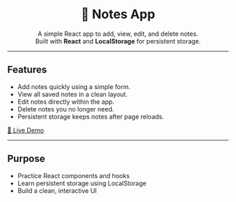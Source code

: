 <h1 align="center">📝 Notes App</h1>
<p align="center">
  A simple React app to add, view, edit, and delete notes.
  <br>
  Built with <b>React</b> and <b>LocalStorage</b> for persistent storage.
</p>

<hr>

<h2>Features</h2>
<ul>
  <li>Add notes quickly using a simple form.</li>
  <li>View all saved notes in a clean layout.</li>
  <li>Edit notes directly within the app.</li>
  <li>Delete notes you no longer need.</li>
  <li>Persistent storage keeps notes after page reloads.</li>
</ul>

<p><a href="https://notesapp-eight-flax.vercel.app/" target="_blank">🔗 Live Demo</a></p>

<hr>

<h2>Purpose</h2>
<ul>
  <li>Practice React components and hooks</li>
  <li>Learn persistent storage using LocalStorage</li>
  <li>Build a clean, interactive UI</li>
</ul>

